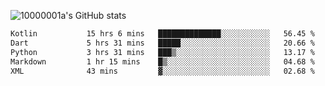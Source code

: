 ![10000001a's GitHub stats](https://github-readme-stats.vercel.app/api?username=10000001a&show_icons=true&theme=onedark&count_private=true)

<!-- [![Top Langs](https://github-readme-stats.vercel.app/api/top-langs/?username=10000001a&layout=compact&theme=onedark&langs_count=5)](https://github.com/anuraghazra/github-readme-stats) -->
<!--
**10000001a/10000001a** is a ✨ _special_ ✨ repository because its `README.md` (this file) appears on your GitHub profile.

Here are some ideas to get you started:

- 🔭 I’m currently working on ...
- 🌱 I’m currently learning ...
- 👯 I’m looking to collaborate on ...
- 🤔 I’m looking for help with ...
- 💬 Ask me about ...
- 📫 How to reach me: ...
- 😄 Pronouns: ...
- ⚡ Fun fact: ...
-->

<!--START_SECTION:waka-->

```txt
Kotlin           15 hrs 6 mins   ██████████████░░░░░░░░░░░   56.45 %
Dart             5 hrs 31 mins   █████░░░░░░░░░░░░░░░░░░░░   20.66 %
Python           3 hrs 31 mins   ███▒░░░░░░░░░░░░░░░░░░░░░   13.17 %
Markdown         1 hr 15 mins    █▒░░░░░░░░░░░░░░░░░░░░░░░   04.68 %
XML              43 mins         ▓░░░░░░░░░░░░░░░░░░░░░░░░   02.68 %
```

<!--END_SECTION:waka-->
